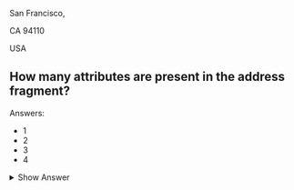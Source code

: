 San Francisco, 

CA 94110

USA
## How many attributes are present in the address fragment?

Answers:
- 1
- 2
- 3
- 4

<details>
<summary>Show Answer</summary>

---

### The correct answer is 4
</details>
